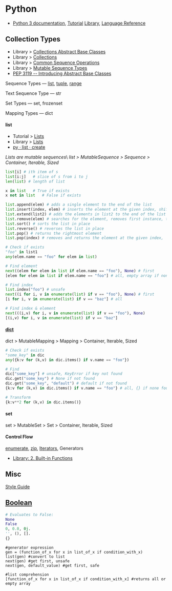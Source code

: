 # Python
- [Python 3 documentation](https://docs.python.org/3/), 
[Tutorial](https://docs.python.org/3/tutorial/index.html)
[Library](https://docs.python.org/3/library/index.html), 
[Language Reference](https://docs.python.org/3/reference/index.html)


## Collection Types
- Library > [Collections Abstract Base Classes](https://docs.python.org/3/library/collections.abc.html#collections-abstract-base-classes)
- Library > [Collections](https://docs.python.org/3/library/collections.html)
- Library > [Common Sequence Operations](https://docs.python.org/3/library/stdtypes.html#common-sequence-operations)
- Library > [Mutable Sequence Types](https://docs.python.org/3/library/stdtypes.html#mutable-sequence-types)
- [PEP 3119 -- Introducing Abstract Base Classes](https://www.python.org/dev/peps/pep-3119/)


Sequence Types — 
[list](#list), 
[tuple](#tuple), 
[range](#range) 

Text Sequence Type — str

Set Types — set, frozenset

Mapping Types — dict


#### list
- Tutorial > [Lists](https://docs.python.org/3/tutorial/introduction.html#lists)
- Library > [Lists](https://docs.python.org/3/library/stdtypes.html#lists)
- [py · list · create](https://replit.com/@rabinjoshi1/py-list-create#main.py)

*Lists are mutable sequences*\ 
*list > MutableSequence > Sequence > Container, Iterable, Sized* 

```python
list[i]	# ith item of s
list[i:j]	# slice of s from i to j
len(list) # length of list

x in list	# True if exists
x not in list	# False if exists

list.append(elem) # adds a single element to the end of the list
list.insert(index, elem) # inserts the element at the given index, shifting elements to the right
list.extend(list2) # adds the elements in list2 to the end of the list
list.remove(elem) # searches for the element, removes first instance, throws ValueError if not present
list.sort() # sorts the list in place
list.reverse() # reverses the list in place
list.pop() # returns the rightmost element 
list.pop(index) # removes and returns the element at the given index, 

# Check if exists
"foo" in list1
any(elem.name == "foo" for elem in list)

# Find element
next((elem for elem in list if elem.name == "foo"), None) # first
[elem for elem in list if elem.name == "foo"] # all, empty array if none found

# Find index
list.index("foo") # unsafe
next((i for i, v in enumerate(list) if v == "foo"), None) # first
[i for i, v in enumerate(list) if v == "baz"] # all

# Find index & element
next(((i,v) for i, v in enumerate(list) if v == "foo"), None)
[(i,v) for i, v in enumerate(list) if v == "baz"]
```

#### [dict](https://docs.python.org/3/library/stdtypes.html#mapping-types-dict)

dict > MutableMapping > Mapping > Container, Iterable, Sized

```python
# Check if exists
"some_key" in dic
any({k:v for (k,v) in dic.items() if v.name == "foo"})

# Find
dic["some_key"] # unsafe, KeyError if key not found
dic.get("some_key") # None if not found
dic.get("some_key", "default") # default if not found
{k:v for (k,v) in dic.items() if v.name == "foo"} # all, {} if none found 

# Transform
{k:v**2 for (k,v) in dic.items()}
```

#### set 

set > MutableSet > Set > Container, Iterable, Sized



#### Control Flow

[enumerate](https://github.com/mobilege/data-science/blob/master/enumerate.md), 
[zip](https://github.com/mobilege/data-science/blob/master/zip.md),
[Iterators](https://github.com/mobilege/data-science/blob/master/iterators.md),
Generators

- [Library: 2. Built-in Functions](https://docs.python.org/3/library/functions.html)

## Misc

[Style Guide](https://www.python.org/dev/peps/pep-0008/)

## [Boolean](https://docs.python.org/3/library/stdtypes.html#truth-value-testing)

```python
# Evaluates to False:
None
False
0, 0.0, 0j.
'', (), [].
{}
```



```
#generator expression
gen = (function_of_x for x in list_of_x if condition_with_x) 
list(gen) #convert to list
next(gen) #get first, unsafe
next(gen, default_value) #get first, safe

#list comprehension
[function_of_x for x in list_of_x if condition_with_x] #returns all or empty array
